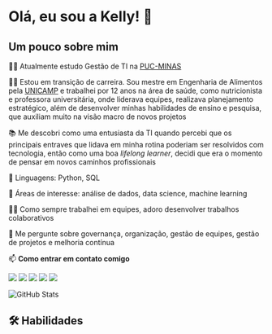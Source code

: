 # Olá, eu sou a Kelly! 👋


## Um pouco sobre mim
👩‍🎓 Atualmente estudo Gestão de TI na [PUC-MINAS](https://www.pucminas.br/destaques/Paginas/default.aspx?lang=en%2F%3Fp%3D7625&gad_source=1&gclid=Cj0KCQjw6PGxBhCVARIsAIumnWaLYcdfcc7PjF6J_PX6Vua8T1g8b-921TWs_FLSdw-FojbGot2NL6AaAtflEALw_wcB) 

👩‍💻 Estou em transição de carreira. Sou mestre em Engenharia de Alimentos pela [UNICAMP](https://www.posgraduacao.fea.unicamp.br/?q=node/6) e trabalhei por 12 anos na área de saúde, como nutricionista e professora universitária, onde liderava equipes, realizava planejamento estratégico, além de desenvolver minhas habilidades de ensino e pesquisa, que auxiliam muito na visão macro de novos projetos

📚 Me descobri como uma entusiasta da TI quando percebi que os principais entraves que lidava em minha rotina poderiam ser resolvidos com tecnologia, então como uma boa *lifelong learner*, decidi que era o momento de pensar em novos caminhos profissionais

🦄 Linguagens: Python, SQL

🧠 Áreas de interesse: análise de dados, data science, machine learning

👯‍♀️ Como sempre trabalhei em equipes, adoro desenvolver trabalhos colaborativos

💬 Me pergunte sobre governança, organização, gestão de equipes, gestão de projetos e melhoria contínua

📫 **Como entrar em contato comigo**

<div> 
  
<a href="https://www.linkedin.com/in/kelly-ferreira-santos/" target="_blank"><img src="https://img.shields.io/badge/-LinkedIn-%230077B5?style=for-the-badge&logo=linkedin&logoColor=white" target="_blank"></a>
<a href="https://discord.com/invite/fsantos.kelly" target="_blank"><img src="https://img.shields.io/badge/Discord-7289DA?style=for-the-badge&logo=discord&logoColor=white" target="_blank"></a>
<a href="https://www.instagram.com/kelllyfs/" target="_blank"><img src="https://img.shields.io/badge/Instagram-%23E4405F.svg?style=for-the-badge&logo=Instagram&logoColor=white" target="_blank"></a>
<a href = "mailto:fsantos.kelly@gmail.com"><img src="https://img.shields.io/badge/Gmail-D14836?style=for-the-badge&logo=gmail&logoColor=white" target="_blank"></a>
<a href = "[mailto:fsantos.kelly@gmail.com](https://github.com/kellyfsantos)"><img src="https://img.shields.io/badge/GitHub-100000?style=for-the-badge&logo=github&logoColor=white"></a>

</div>


![GitHub Stats](https://github-readme-stats.vercel.app/api?username=kellyfsantos&theme=transparent&bg_color=000&border_color=30A3DC&show_icons=true&icon_color=30A3DC&title_color=E94D5F&text_color=FFF)


## 🛠 Habilidades

<div> 
  
<a href="[![Git](https://img.shields.io/badge/Git-000?style=for-the-badge&logo=git&logoColor=E94D5F)](https://git-scm.com/doc)"></a> 

<a href="[![GitHub](https://img.shields.io/badge/GitHub-000?style=for-the-badge&logo=github&logoColor=30A3DC)](https://docs.github.com/)"></a>

<a href="![Markdown](https://img.shields.io/badge/Markdown-000?style=for-the-badge&logo=markdown)"></a>

<a href="![AWS](https://img.shields.io/badge/AWS-000.svg?style=for-the-badge&logo=amazon-aws&logoColor=white)"></a>

<a href="![Linux](https://img.shields.io/badge/Linux-000?style=for-the-badge&logo=linux&logoColor=FCC624)"></a>

<a href="![Windows](https://img.shields.io/badge/Windows-000?style=for-the-badge&logo=windows&logoColor=2CA5E0)"></a>

<a href="![Excel](https://img.shields.io/badge/Microsoft_Excel-217346?style=for-the-badge&logo=microsoft-excel&logoColor=white)"></a>

<a href="![Google Sheets](https://img.shields.io/badge/Google%20Sheets-34A853?style=for-the-badge&logo=google-sheets&logoColor=white)"></a>

<a href="![Notion](https://img.shields.io/badge/Notion-%23000000.svg?style=for-the-badge&logo=notion&logoColor=white)"></a>

<a href="![Python](https://img.shields.io/badge/python-3670A0?style=for-the-badge&logo=python&logoColor=ffdd54)"></a>

<a href="![Power Bi](https://img.shields.io/badge/power_bi-F2C811?style=for-the-badge&logo=powerbi&logoColor=black)"></a>

</div>
